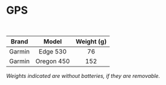 # GPS

<br>

| Brand  |   Model    | Weight (g) |
| :----: | :--------: | :--------: |
| Garmin |  Edge 530  |    76     |
| Garmin | Oregon 450 |    152     |

*Weights indicated are without batteries, if they are removable.*